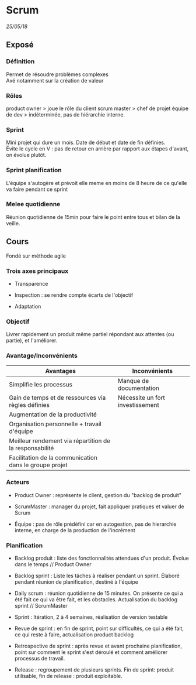 # Scrum

*25/05/18*

## Exposé

### Définition

Permet de résoudre problèmes complexes  
Axé notamment sur la création de valeur

### Rôles

product owner > joue le rôle du client
scrum master > chef de projet
équipe de dev > indéterminée, pas de hiérarchie interne.

### Sprint

Mini projet qui dure un mois. Date de début et date de fin définies.  
Évite le cycle en V : pas de retour en arrière par rapport aux étapes d'avant, on évolue plutôt.

### Sprint planification

L'équipe s'autogère et prévoit elle meme en moins de 8 heure de ce qu'elle va faire pendant ce sprint

### Melee quotidienne

Réunion quotidienne de 15min pour faire le point entre tous et bilan de la veille.

## Cours

Fondé sur méthode agile

### **Trois axes principaux**

- Transparence 

- Inspection : se rendre compte écarts de l'objectif

- Adaptation

### **Objectif**

Livrer rapidement un produit même partiel répondant aux attentes (ou partie), et l'améliorer.

### **Avantage/Inconvénients**

| Avantages                                               | Inconvénients                    |
| ------------------------------------------------------- | -------------------------------- |
| Simplifie les processus                                 | Manque de documentation          |
| Gain de temps et de ressources via règles définies      | Nécessite un fort investissement |
| Augmentation de la productivité                         |                                  |
| Organisation personnelle + travail d'équipe             |                                  |
| Meilleur rendement via répartition de la responsabilité |                                  |
| Facilitation de la communication dans le groupe projet  |                                  |

### **Acteurs**

- Product Owner : représente le client, gestion du "backlog de produit"

- ScrumMaster : manager du projet, fait appliquer pratiques et valuer de Scrum

- Équipe : pas de rôle prédéfini car en autogestion, pas de hierarchie interne, en charge de la production de l'incrément

### **Planification**

- Backlog produit : liste des fonctionnalités attendues d'un produit. Évolue dans le temps // Product Owner

- Backlog sprint : Liste les tâches à réaliser pendant un sprint. Élaboré pendant réunion de planification, destiné à l'équipe

- Daily scrum : réunion quotidienne de 15 minutes. On présente ce qui a été fait ce qui va être fait, et les obstacles. Actualisation du backlog sprint // ScrumMaster

- Sprint : Itération, 2 à 4 semaines, réalisation de version testable

- Revue de sprint : en fin de sprint, point sur difficultés, ce qui a été fait, ce qui reste à faire, actualisation product backlog

- Retrospective de sprint : après revue et avant prochaine planification, point sur comment le sprint s'est déroulé et comment améliorer processus de travail.

- Release : regroupement de plusieurs sprints. Fin de sprint: produit utilisable, fin de release : produit exploitable.
